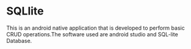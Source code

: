 # SQLlite
This is an android native application that is developed to perform basic CRUD operations.The software used are android studio and SQL-lite Database.
